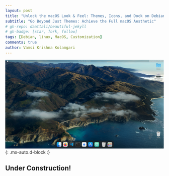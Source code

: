 ```yaml
---
layout: post
title: "Unlock the macOS Look & Feel: Themes, Icons, and Dock on Debian"
subtitle: "Go Beyond Just Themes: Achieve the Full macOS Aesthetic"
# gh-repo: daattali/beautiful-jekyll
# gh-badge: [star, fork, follow]
tags: [Debian, linux, MacOS, Customization]
comments: true
author: Vamsi Krishna Kolamgari
---
```


![Crepe](../assets/img/HomePage.png){: .mx-auto.d-block :}

## Under Construction!